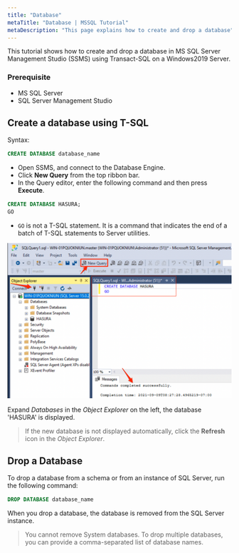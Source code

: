 ```yaml
---
title: "Database"
metaTitle: "Database | MSSQL Tutorial"
metaDescription: "This page explains how to create and drop a database"
---
```


This tutorial shows how to create and drop a database in MS SQL Server Management Studio (SSMS) using Transact-SQL on a Windows2019 Server.

### Prerequisite

* MS SQL Server
* SQL Server Management Studio

## Create a database using T-SQL

Syntax:

```SQL
CREATE DATABASE database_name
```

* Open SSMS, and connect to the Database Engine.
* Click **New Query** from the top ribbon bar.
* In the Query editor, enter the following command and then press **Execute**.

```SQL
CREATE DATABASE HASURA;
GO
```

* `GO` is not a T-SQL statement. It is a command that indicates the end of a batch of T-SQL statements to Server utilities.

![Create a database](../../../assets/t-sql/create-database.png)

Expand *Databases* in the *Object Explorer* on the left, the database 'HASURA' is displayed.

> If the new database is not displayed automatically, click the **Refresh** icon in the *Object Explorer*.

## Drop a Database

To drop a database from a schema or from an instance of SQL Server, run the following command:

```SQL
DROP DATABASE database_name
```

When you drop a database, the database is removed from the SQL Server instance.

> You cannot remove System databases.
> To drop multiple databases, you can provide a comma-separated list of database names.
